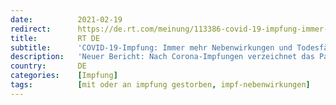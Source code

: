 ```yaml
---
date:          2021-02-19
redirect:      https://de.rt.com/meinung/113386-covid-19-impfung-immer-mehr/
title:         RT DE
subtitle:      'COVID-19-Impfung: Immer mehr Nebenwirkungen und Todesfälle – systematisch untersucht wird dies nicht'
description:   'Neuer Bericht: Nach Corona-Impfungen verzeichnet das Paul-Ehrlich-Institut immer mehr schwere Nebenwirkungen und Todesfälle. Auch Jüngere sind betroffen. Schuld seien nach wie vor nicht die Vakzine, sondern Vorerkrankungen, Alter, Zufall. Systematisch untersucht werden die Fälle nicht.'
country:       DE
categories:    [Impfung]
tags:          [mit oder an impfung gestorben, impf-nebenwirkungen]
---
```


